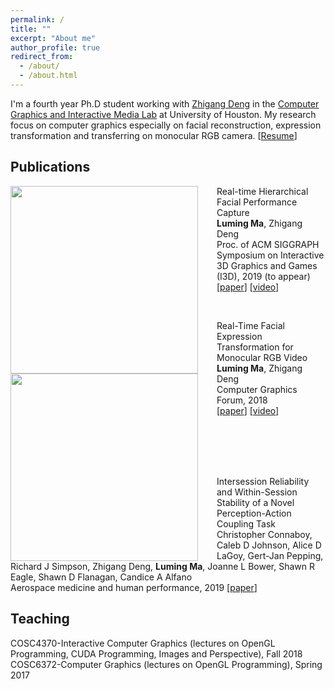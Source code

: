 ```yaml
---
permalink: /
title: ""
excerpt: "About me"
author_profile: true
redirect_from: 
  - /about/
  - /about.html
---
```


I'm a fourth year Ph.D student working with [Zhigang Deng](http://graphics.cs.uh.edu/zdeng/) in the [Computer Graphics and Interactive Media Lab](http://graphics.cs.uh.edu/) at University of Houston. My research focus on computer graphics especially on facial reconstruction, expression transformation and transferring on monocular RGB camera. [[Resume](https://lumingma.github.io/files/Resume_LMA.pdf)]

## Publications
<img src="https://lumingma.github.io/images/I3D-2019-face-capture.jpg" width="300px" align="left" style="margin-right: 30px"/>

Real-time Hierarchical Facial Performance Capture  
**Luming Ma**, Zhigang Deng  
Proc. of ACM SIGGRAPH Symposium on Interactive 3D Graphics and Games (I3D), 2019 (to appear)  
[[paper](https://lumingma.github.io/files/Real_time_Hierarchical_Facial_Performance_Capture.pdf)] [[video](https://youtu.be/KGm8TdrZRkk)]

<br>

<img src="https://lumingma.github.io/images/neutral2happy.png" width="300px" align="left" style="margin-right: 30px"/>

Real-Time Facial Expression Transformation for Monocular RGB Video  
**Luming Ma**, Zhigang Deng  
Computer Graphics Forum, 2018  
[[paper](https://lumingma.github.io/files/real-time-facial-transformation-for-monocular-rgb-video-final.pdf)] [[video](https://youtu.be/ocKJP1xzDEk)]

<br><br><br><br>  

Intersession Reliability and Within-Session Stability of a Novel Perception-Action Coupling Task  
Christopher Connaboy, Caleb D Johnson, Alice D LaGoy, Gert-Jan Pepping, Richard J Simpson, Zhigang Deng, **Luming Ma**, Joanne L Bower, Shawn R Eagle, Shawn D Flanagan, Candice A Alfano  
Aerospace medicine and human performance, 2019  [[paper](https://doi.org/10.3357/AMHP.5190.2019)]  


## Teaching
COSC4370-Interactive Computer Graphics (lectures on OpenGL Programming, CUDA Programming, Images and Perspective), Fall 2018  
COSC6372-Computer Graphics (lectures on OpenGL Programming), Spring 2017

